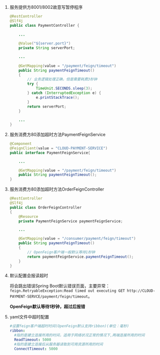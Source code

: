 1. 服务提供方8001/8002故意写暂停程序

   ```java
   @RestController
   @Slf4j
   public class PaymentController {
       
       ...
       
       @Value("${server.port}")
       private String serverPort;
   
       ...
       
       @GetMapping(value = "/payment/feign/timeout")
       public String paymentFeignTimeout()
       {
           // 业务逻辑处理正确，但是需要耗费3秒钟
           try {
               TimeUnit.SECONDS.sleep(3);
           } catch (InterruptedException e) {
               e.printStackTrace();
           }
           return serverPort;
       }
       
       ...
   }
   ```

2. 服务消费方80添加超时方法PaymentFeignService

   ```java
   @Component
   @FeignClient(value = "CLOUD-PAYMENT-SERVICE")
   public interface PaymentFeignService{
   
       ...
   
       @GetMapping(value = "/payment/feign/timeout")
       public String paymentFeignTimeout();
   }
   ```

3. 服务消费方80添加超时方法OrderFeignController

   ```java
   @RestController
   @Slf4j
   public class OrderFeignController
   {
       @Resource
       private PaymentFeignService paymentFeignService;
   
       ...
   
       @GetMapping(value = "/consumer/payment/feign/timeout")
       public String paymentFeignTimeout()
       {
           // OpenFeign客户端一般默认等待1秒钟
           return paymentFeignService.paymentFeignTimeout();
       }
   }
   ```

4. 默认配置会报读超时

   将会跳出错误Spring Boot默认错误页面，主要异常：`feign.RetryableException:Read timed out executing GET http://CLOUD-PAYMENT-SERVCE/payment/feign/timeout`。

   **OpenFeign默认等待1秒钟，超过后报错**

5. yaml文件中超时配置

   ```yaml
   #设置feign客户端超时时间(OpenFeign默认支持ribbon)(单位：毫秒)
   ribbon:
     #指的是建立连接所用的时间，适用于网络状况正常的情况下,两端连接所用的时间
     ReadTimeout: 5000
     #指的是建立连接后从服务器读取到可用资源所用的时间
     ConnectTimeout: 5000
   ```

   